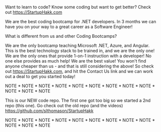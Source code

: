 Want to learn to code? Know some coding but want to get better?
Check out https://StartupHakk.com

We are the best coding bootcamp for .NET developers. In 3 months we can have you on your way to a great career as a Software Engineer!

What is different from us and other Coding Bootcamps?

We are the only bootcamp teaching Microsoft .NET, Azure, and Angular. This is the best technology stack to be trained in, and we are the only one!
We are the only ones that provide 1-on-1 instruction with a developer! No one else provides as much help!
We are the best value! You won't find anyone cheaper than us - and that is still considering the above!
So check out https://StartupHakk.com, and hit the Contact Us link and we can work out a deal to get you started today!

NOTE * NOTE * NOTE * NOTE * NOTE * NOTE * NOTE * NOTE * NOTE * NOTE * NOTE * NOTE

This is our NEW code repo. The first one got too big so we started a 2nd repo (this one). Go check out the old repo (and the videos) https://github.com/slthomason/StartupHakk

NOTE * NOTE * NOTE * NOTE * NOTE * NOTE * NOTE * NOTE * NOTE * NOTE * NOTE * NOTE
